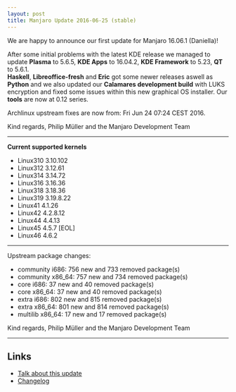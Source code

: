 ```yaml
---
layout: post
title: Manjaro Update 2016-06-25 (stable)
---
```


We are happy to announce our first update for Manjaro 16.06.1 (Daniella)!

After some initial problems with the latest KDE release we managed to update **Plasma** to 5.6.5, **KDE Apps** to 16.04.2, **KDE Framework** to 5.23, **QT** to 5.6.1.  
**Haskell**, **Libreoffice-fresh** and **Eric** got some newer releases aswell as **Python** and we also updated our **Calamares development build** with LUKS encryption and fixed some issues within this new graphical OS installer. Our **tools** are now at 0.12 series.

Archlinux upstream fixes are now from: Fri Jun 24 07:24 CEST 2016.

Kind regards,
Philip Müller and the Manjaro Development Team

-------------------------------------------------------------------------------

**Current supported kernels**

* Linux310 3.10.102
* Linux312 3.12.61
* Linux314 3.14.72
* Linux316 3.16.36
* Linux318 3.18.36
* Linux319 3.19.8.22
* Linux41  4.1.26
* Linux42  4.2.8.12
* Linux44  4.4.13
* Linux45  4.5.7 [EOL]
* Linux46  4.6.2

-------------------------------------------------------------------------------

Upstream package changes:

* community i686:  756 new and 733 removed package(s)
* community x86_64:  757 new and 734 removed package(s)
* core i686:  37 new and 40 removed package(s)
* core x86_64:  37 new and 40 removed package(s)
* extra i686:  802 new and 815 removed package(s)
* extra x86_64:  801 new and 814 removed package(s)
* multilib x86_64:  17 new and 17 removed package(s)

Kind regards,
Philip Müller and the Manjaro Development Team

----

## Links

* [Talk about this update](https://forum.manjaro.org/t/stable-update-2016-06-25-kde-apps-16-04-2-plasma-5-6-5-kde-framework-5-23-qt-5-6-1)
* [Changelog](https://gist.github.com/philmmanjaro/e35bd0930c92f8bc6fa52fc24a14ddbc/raw/9357e0424b0f2065d7e48d36ef9affa8bc3201af/boxit-stable-2016-06-25.txt)
